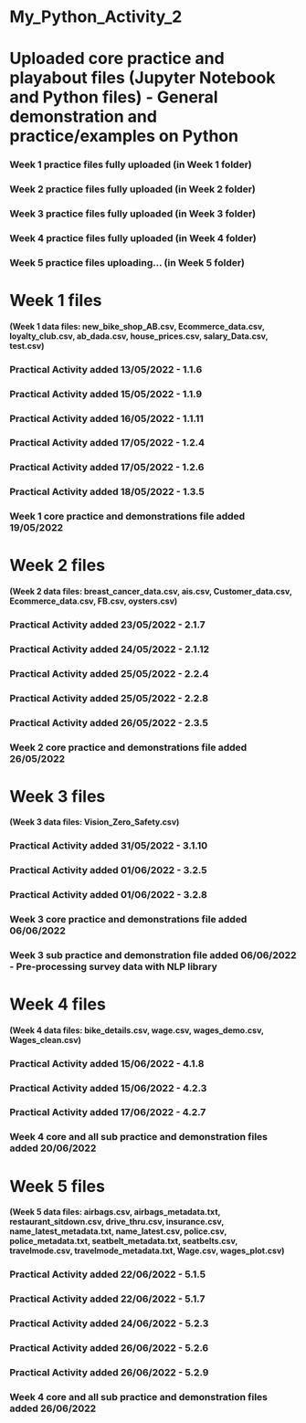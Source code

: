 # My_Python_Activity_2
# Uploaded core practice and playabout files (Jupyter Notebook and Python files) - General demonstration and practice/examples on Python
### Week 1 practice files fully uploaded (in Week 1 folder)
### Week 2 practice files fully uploaded (in Week 2 folder)
### Week 3 practice files fully uploaded (in Week 3 folder)
### Week 4 practice files fully uploaded (in Week 4 folder)
### Week 5 practice files uploading... (in Week 5 folder)

# Week 1 files
#### (Week 1 data files: new_bike_shop_AB.csv, Ecommerce_data.csv, loyalty_club.csv, ab_dada.csv, house_prices.csv, salary_Data.csv, test.csv)
### Practical Activity added 13/05/2022 - 1.1.6
### Practical Activity added 15/05/2022 - 1.1.9
### Practical Activity added 16/05/2022 - 1.1.11
### Practical Activity added 17/05/2022 - 1.2.4
### Practical Activity added 17/05/2022 - 1.2.6
### Practical Activity added 18/05/2022 - 1.3.5
### Week 1 core practice and demonstrations file added 19/05/2022

# Week 2 files
#### (Week 2 data files: breast_cancer_data.csv, ais.csv, Customer_data.csv, Ecommerce_data.csv, FB.csv, oysters.csv)
### Practical Activity added 23/05/2022 - 2.1.7
### Practical Activity added 24/05/2022 - 2.1.12
### Practical Activity added 25/05/2022 - 2.2.4
### Practical Activity added 25/05/2022 - 2.2.8
### Practical Activity added 26/05/2022 - 2.3.5
### Week 2 core practice and demonstrations file added 26/05/2022

# Week 3 files
#### (Week 3 data files: Vision_Zero_Safety.csv)
### Practical Activity added 31/05/2022 - 3.1.10
### Practical Activity added 01/06/2022 - 3.2.5
### Practical Activity added 01/06/2022 - 3.2.8
### Week 3 core practice and demonstrations file added 06/06/2022
### Week 3 sub practice and demonstration file added 06/06/2022 - Pre-processing survey data with NLP library

# Week 4 files
#### (Week 4 data files: bike_details.csv, wage.csv, wages_demo.csv, Wages_clean.csv)
### Practical Activity added 15/06/2022 - 4.1.8
### Practical Activity added 15/06/2022 - 4.2.3
### Practical Activity added 17/06/2022 - 4.2.7
### Week 4 core and all sub practice and demonstration files added 20/06/2022

# Week 5 files
#### (Week 5 data files: airbags.csv, airbags_metadata.txt, restaurant_sitdown.csv, drive_thru.csv, insurance.csv, name_latest_metadata.txt, name_latest.csv, police.csv, police_metadata.txt, seatbelt_metadata.txt, seatbelts.csv, travelmode.csv, travelmode_metadata.txt, Wage.csv, wages_plot.csv)
### Practical Activity added 22/06/2022 - 5.1.5
### Practical Activity added 22/06/2022 - 5.1.7
### Practical Activity added 24/06/2022 - 5.2.3
### Practical Activity added 26/06/2022 - 5.2.6
### Practical Activity added 26/06/2022 - 5.2.9
### Week 4 core and all sub practice and demonstration files added 26/06/2022
